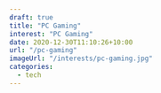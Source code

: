 ```yaml
---
draft: true
title: "PC Gaming"
interest: "PC Gaming"
date: 2020-12-30T11:10:26+10:00
url: "/pc-gaming"
imageUrl: "/interests/pc-gaming.jpg"
categories:
  - tech
---
```


